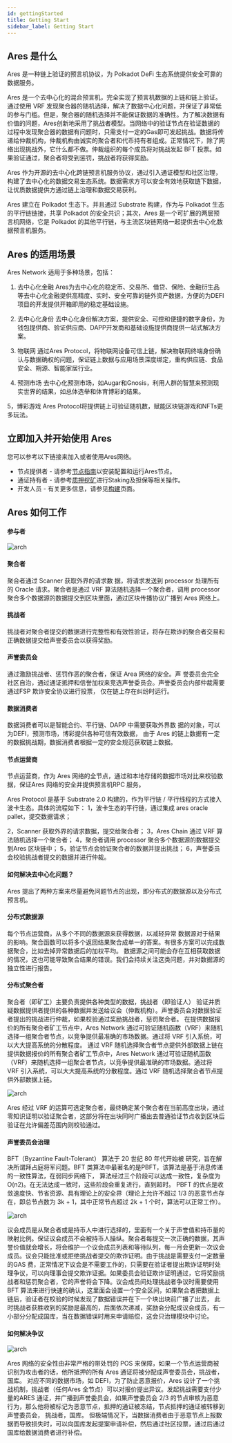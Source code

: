 ```yaml
---
id: gettingStarted
title: Getting Start
sidebar_label: Getting Start
---
```


## Ares 是什么

Ares 是一种链上验证的预言机协议，为 Polkadot DeFi 生态系统提供安全可靠的数据服务。

Ares 是一个去中心化的混合预言机，完全实现了预言机数据的上链和链上验证。通过使用 VRF 发现聚合器的随机选择，解决了数据中心化问题，并保证了非常低的参与门槛。但是，聚合器的随机选择并不能保证数据的准确性。为了解决数据有价值的问题，Ares创新地采用了挑战者模型。当网络中的验证节点在验证数据的过程中发现聚合器的数据有问题时，只需支付一定的Gas即可发起挑战。数据将传递给仲裁机构，仲裁机构由诚实的聚合者和代币持有者组成。正常情况下，除了网络出现挑战外，它什么都不做。仲裁组织的每个成员将对挑战发起 BFT 投票。如果验证通过，聚合者将受到惩罚，挑战者将获得奖励。

Ares 作为开源的去中心化跨链预言机服务协议，通过引入通证模型和社区治理，构建了去中心化的数据交易生态系统。数据需求方可以安全有效地获取链下数据，让优质数据提供方通过链上治理和数据交易获利。

Ares 建立在 Polkadot 生态下。并且通过 Substrate 构建，作为与 Polkadot 生态的平行链链接，共享 Polkadot 的安全共识；其次，Ares 是一个可扩展的两层预言机网络，它是 Polkadot 的其他平行链，与主流区块链网络一起提供去中心化数据预言机服务。


## Ares 的适用场景

Ares Network 适用于多种场景，包括：

1. 去中心化金融
Ares为去中心化的稳定币、交易所、借贷、保险、金融衍生品等去中心化金融提供高精度、实时、安全可靠的链外资产数据，方便的为DEFI项目的开发提供开箱即用的稳定基础设施。

2. 去中心化身份
去中心化身份解决方案，提供安全、可控和便捷的数字身份，为钱包提供商、验证供应商、DAPP开发商和基础设施提供商提供一站式解决方案。

3. 物联网
通过Ares Protocol，将物联网设备可信上链，解决物联网终端身份确认与数据确权的问题，保证链上数据与应用场景深度绑定，重构供应链、食品安全、朔源、智能家居行业。

4. 预测市场
去中心化预测市场，如Augar和Gnosis，利用人群的智慧来预测现实世界的结果，如总体选举和体育博彩的结果。

5，博彩游戏
Ares Protocol将提供链上可验证随机数，赋能区块链游戏和NFTs更多玩法。


## 立即加入并开始使用 Ares

您可以参考以下链接来加入或者使用Ares网络。

- 节点提供者 - 请参考[节点指南](build-node.md)以安装配置和运行Ares节点。
- 通证持有者 - 请参考[质押挖矿](trojanstaking.md)进行Staking及担保等相关操作。
- 开发人员 - 有关更多信息，请参见[构建](build-getting-started.md)页面。

## Ares 如何工作

#### 参与者

![arch](https://github.com/aresprotocols/documentation/blob/master/assets/img/arch.png?raw=true)

#### 聚合者
聚合者通过 Scanner 获取外界的请求数 据，将请求发送到 
processor 处理所有的 Oracle 请求。聚合者是通过 VRF 算法随机选择一个聚合者，调用 processor 聚合多个数据源的数据提交到区块里面，通过区块传播协议广播到 Ares 网络上。
#### 挑战者
挑战者对聚合者提交的数据进行完整性和有效性验证，将存在欺诈的聚合者交易和正确数据提交给声誉委员会以获得奖励。
#### 声誉委员会
通过激励挑战者、惩罚作恶的聚合者，保证 Area 网络的安全。声
誉委员会完全社区自治，通过通证抵押和信誉加权来竞选声誉委员会。声誉委员会内部仲裁需要通过FSP 欺诈安全协议进行投票， 仅在链上存在纠纷时运行。
#### 数据消费者
数据消费者可以是智能合约、平行链、DAPP 中需要获取外界数
据的对象，可以为DEFI，预测市场，博彩提供各种可信有效数据， 由于 Ares 的链上数据有一定的数据挑战期，数据消费者根据一定的安全规范获取链上数据。
#### 节点运营商
节点运营商，作为 Ares 网络的全节点，通过和本地存储的数据市场对比来校验数据，保证Ares 网络的安全并提供预言机RPC 服务。

Ares Protocol 是基于 Substrate 2.0 构建的，作为平行链 / 平行线程的方式接入波卡生态。具体的流程如下：
1，波卡生态的平行链，通过集成 ares oracle pallet，提交数据请求；

2，Scanner 获取外界的请求数据，提交给聚合者；
3，Ares Chain 通过 VRF 算法随机选择一个聚合者；
4，聚合者调用 processor 聚合多个数据源的数据提交到Ares 区块链中；
5，验证节点会验证聚合者的数据并提出挑战；
6，声誉委员会校验挑战者提交的数据并进行仲裁。

#### 如何解决去中心化问题？
Ares 提出了两种方案来尽量避免问题节点的出现，即分布式的数据源以及分布式预言机。
#### 分布式数据源
每个节点运营商，从多个不同的数据源来获得数据，以减轻异常
数据源对于结果的影响。聚合函数可以将多个返回结果聚合成单一的答案。有很多方案可以完成数据聚合，比如去掉异常数据后的加权平均。
数据源之间可能会存在互相获取数据的情况，这也可能导致聚合结果的错误。我们会持续关注这类问题，并对数据源的独立性进行报告。
#### 分布式聚合者
聚合者（即矿工）主要负责提供各种类型的数据，挑战者（即验证人）
验证并质疑数据提供者提供的各种数据并发送给议会（仲裁机构）。声誉委员会对数据验证者提出的挑战进行仲裁，如果校验通过奖励挑战者，惩罚聚合者。
在提供数据报价的所有聚合者矿工节点中，Ares Network 通过可验证随机函数（VRF）来随机选择一组聚合者节点，以竞争提供最准确的市场数据。通过将 VRF 引入系统，可以大大提高系统的分散程度。
通过 VRF 随机选择聚合者节点提供外部数据上链在提供数据报价的所有聚合者矿工节点中，Ares Network 通过可验证随机函数
（VRF）来随机选择一组聚合者节点，以竞争提供最准确的市场数据。通过将 VRF 引入系统，可以大大提高系统的分散程度。通过 VRF 随机选择聚合者节点提供外部数据上链。

![arch](https://github.com/aresprotocols/documentation/blob/master/assets/img/vrf.png?raw=true)


Ares 经过 VRF 的运算可选定聚合者，最终确定某个聚合者在当前高度出块，通过零知识证明以验证聚合者，这部分将在出块同时广播出去普通验证节点收到区块后验证在允许偏差范围内则校验通过。

#### 声誉委员会治理
BFT（Byzantine Fault-Tolerant） 算法于 20 世纪 80 年代开始被
研究，旨在解决所谓拜占庭将军问题。BFT 类算法中最著名的是PBFT，该算法是基于消息传递的一致性算法，在弱同步网络下， 算法经过三个阶段可以达成一致性，复杂度为 O(n2)。在无法达成一致时，这些阶段会重复进行，直到超时。
PBFT 的优点是收敛速度快、节省资源、具有理论上的安全界（理论上允许不超过 1/3 的恶意节点存在，即总节点数为 3k + 1，其中正常节点超过 2k + 1 个时，算法可以正常工作）。

![arch](https://github.com/aresprotocols/documentation/blob/master/assets/img/bft.png?raw=true)

议会成员是从聚合者或是持币人中进行选择的，里面有一个关于声誉值和持币量的映射比例。保证议会成员不会被持币人操纵。聚合者每提交一次正确的数据，其声誉价值就会增长，将会维护一个议会成员列表和等待队列，每一月会更新一次议会成员。议会只能批准或拒绝挑战者提交的欺诈证明。由于挑战是需要支付一定数量的GAS 费，正常情况下议会是不需要工作的，只需要在验证者提出欺诈证明时处理争议，可以向理事会提交欺诈证据。如果委员会验证欺诈证明通过，它将奖励挑战者和惩罚聚合者，它的声誉将会下降。议会成员间处理挑战者争议时需要使用 BFT 算法来进行快速的确认，这里面会设置一个安全区间，如果聚合者把数据上链后，验证者在校验的时候发现了数据错误并在下一个块出块前广播了出去， 此时挑战者获胜收到的奖励是最高的，后面依次递减，奖励会分配成议会成员，有一小部分分配成国库，当在数据错误时用来申请赔偿，这会只治理模块中讨论。

#### 如何解决争议

![arch](https://github.com/aresprotocols/documentation/raw/master/assets/img/disputes.png?raw=true)

Ares 网络的安全性由非常严格的带处罚的 POS 来保障，如果一个节点运营商被识别为攻击者的话，他所抵押的所有 Ares 通证将被分配成声誉委员会，挑战者，国库。
对应不同的数据市场，如 DEFI，为了防止恶意报价，Ares 设计了一个挑战机制，挑战者（任何Ares 全节点）可以对报价提出异议。发起挑战需要支付少量的ARES 通证，并广播到声誉委员会，如果声誉委员会 2/3 的节点审核为恶意行为，那么他将被标记为恶意节点，抵押的通证被冻结，节点抵押的通证被转移到声誉委员会， 挑战者，国库。
但极端情况下，当数据消费者由于恶意节点上报数据而导致损失时，可以向国库发起提案申请补偿，然后通过社区投票，通过后通过国库给数据消费者进行补偿。
